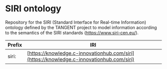 # SIRI ontology

Repository for the SIRI (Standard Interface for Real-time Information) ontology defined by the TANGENT project to model information according to the semantics of the SIRI standards (https://www.siri-cen.eu/).

| Prefix    | IRI |
| -- | ------- |
| siri:  | [https://knowledge.c-innovationhub.com/siri](https://knowledge.c-innovationhub.com/siri)  |
